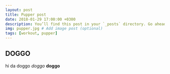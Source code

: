 ```yaml
---
layout: post
title: Pupper post
date: 2018-01-29 17:00:00 +0300
description: You’ll find this post in your `_posts` directory. Go ahead and edit it and re-build the site to see your changes. # Add post description (optional)
img: pupper.jpg # Add image post (optional)
tags: [workout, pupper]
---
```


## DOGGO

hi da doggo *doggo* **doggo**